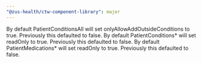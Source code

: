 ```yaml
---
"@zus-health/ctw-component-library": major
---
```


By default PatientConditionsAll will set onlyAllowAddOutsideConditions to true. Previously this defaulted to false.
By default PatientConditions* will set readOnly to true. Previously this defaulted to false.
By default PatientMedications* will set readOnly to true. Previously this defaulted to false.
